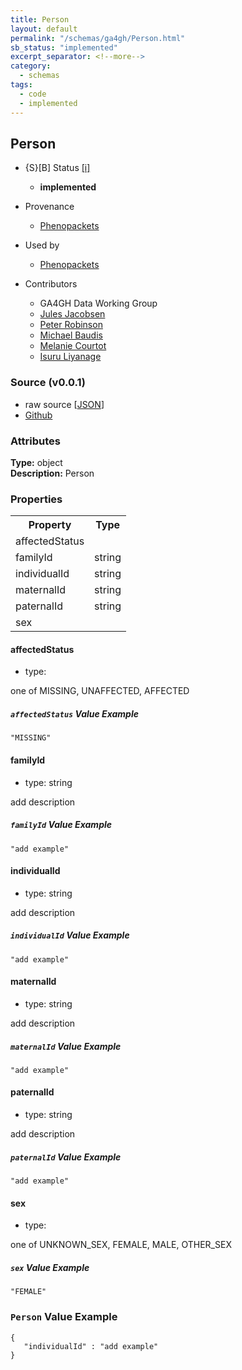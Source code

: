 ```yaml
---
title: Person
layout: default
permalink: "/schemas/ga4gh/Person.html"
sb_status: "implemented"
excerpt_separator: <!--more-->
category:
  - schemas
tags:
  - code
  - implemented
---
```



## Person

* {S}[B] Status  [[i]](https://schemablocks.org/about/sb-status-levels.html)
    - __implemented__

* Provenance  

    - [Phenopackets](https://github.com/phenopackets/phenopacket-schema/blob/master/docs/person.rst)  
* Used by  

    - [Phenopackets](https://github.com/phenopackets/phenopacket-schema/blob/master/docs/person.rst)  
* Contributors  

    - GA4GH Data Working Group  
    - [Jules Jacobsen](https://orcid.org/0000-0002-3265-15918)  
    - [Peter Robinson](https://orcid.org/0000-0002-0736-91998)  
    - [Michael Baudis](https://orcid.org/0000-0002-9903-4248)  
    - [Melanie Courtot](https://orcid.org/0000-0002-9551-6370)  
    - [Isuru Liyanage](https://orcid.org/0000-0002-4839-5158)  
<!--more-->

### Source (v0.0.1)

* raw source [[JSON](./current/Person.json)]
* [Github](https://github.com/ga4gh-schemablocks/sb-phenopackets/blob/master/schemas/Person.yaml)

### Attributes
  
__Type:__ object  
__Description:__ Person

### Properties

<table>
  <tr>
    <th>Property</th>
    <th>Type</th>
  </tr>
  <tr>
    <td>affectedStatus</td>
    <td></td>
  </tr>
  <tr>
    <td>familyId</td>
    <td>string</td>
  </tr>
  <tr>
    <td>individualId</td>
    <td>string</td>
  </tr>
  <tr>
    <td>maternalId</td>
    <td>string</td>
  </tr>
  <tr>
    <td>paternalId</td>
    <td>string</td>
  </tr>
  <tr>
    <td>sex</td>
    <td></td>
  </tr>

</table>


#### affectedStatus

* type: 

one of MISSING, UNAFFECTED, AFFECTED

##### `affectedStatus` Value Example  

```
"MISSING"
```

#### familyId

* type: string

add description

##### `familyId` Value Example  

```
"add example"
```

#### individualId

* type: string

add description

##### `individualId` Value Example  

```
"add example"
```

#### maternalId

* type: string

add description

##### `maternalId` Value Example  

```
"add example"
```

#### paternalId

* type: string

add description

##### `paternalId` Value Example  

```
"add example"
```

#### sex

* type: 

one of UNKNOWN_SEX, FEMALE, MALE, OTHER_SEX

##### `sex` Value Example  

```
"FEMALE"
```


### `Person` Value Example  

```
{
   "individualId" : "add example"
}
```



